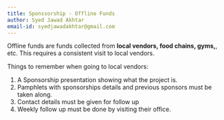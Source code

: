 ```yaml
---
title: Sponssorship - Offline Funds
author: Syed Jawad Akhtar
email-id: syedjawadakhtar@gmail.com
---
```


Offline funds are funds collected from **local vendors, food chains, gyms,**, etc. This requires a consistent visit to local vendors.

Things to remember when going to local vendors:

1. A Sponsorship presentation showing what the project is.
2. Pamphlets with sponsorships details and previous sponsors must be taken along.
3. Contact details must be given for follow up
4. Weekly follow up must be done by visiting their office.
